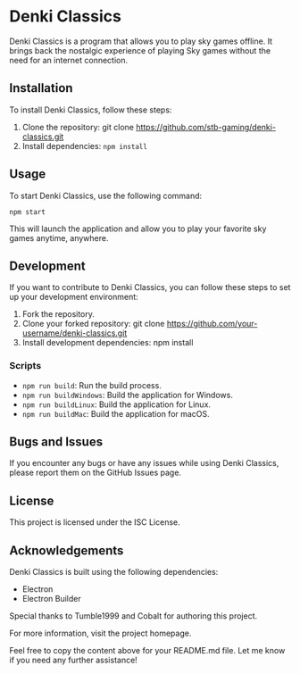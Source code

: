 # Denki Classics


Denki Classics is a program that allows you to play sky games offline. It brings back the nostalgic experience of playing Sky games without the need for an internet connection.

## Installation

To install Denki Classics, follow these steps:

1. Clone the repository: git clone https://github.com/stb-gaming/denki-classics.git
2. Install dependencies: `npm install`

## Usage

To start Denki Classics, use the following command:

```
npm start
```

This will launch the application and allow you to play your favorite sky games anytime, anywhere.

## Development

If you want to contribute to Denki Classics, you can follow these steps to set up your development environment:

1. Fork the repository.
2. Clone your forked repository: git clone https://github.com/your-username/denki-classics.git
3. Install development dependencies: npm install

### Scripts

- `npm run build`: Run the build process.
- `npm run buildWindows`: Build the application for Windows.
- `npm run buildLinux`: Build the application for Linux.
- `npm run buildMac`: Build the application for macOS.

## Bugs and Issues

If you encounter any bugs or have any issues while using Denki Classics, please report them on the GitHub Issues page.

## License

This project is licensed under the ISC License.

## Acknowledgements

Denki Classics is built using the following dependencies:

- Electron
- Electron Builder

Special thanks to Tumble1999 and Cobalt for authoring this project.

For more information, visit the project homepage.

Feel free to copy the content above for your README.md file. Let me know if you need any further assistance!
